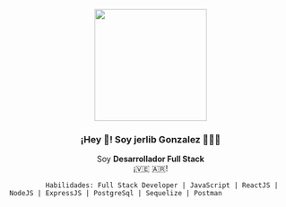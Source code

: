 





 
<p align="center" width="300">
   <img align="center" width="200" src="file:///home/jerlib/Descargas/jj.jpeg" />
   <h3 align="center">¡Hey 👋! Soy jerlib Gonzalez 👨🏻‍💻</h3>
</p>

<p align="center">Soy <strong>Desarrollador Full Stack</strong> <br />¡🇻🇪 🇦🇷!</p>
<p align="center">

             Habilidades: Full Stack Developer | JavaScript | ReactJS | NodeJS | ExpressJS | PostgreSql | Sequelize | Postman
